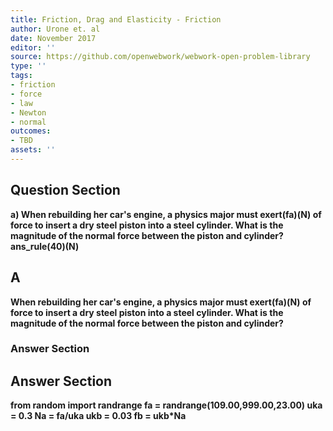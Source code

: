 ```yaml
---
title: Friction, Drag and Elasticity - Friction
author: Urone et. al
date: November 2017
editor: ''
source: https://github.com/openwebwork/webwork-open-problem-library
type: ''
tags:
- friction
- force
- law
- Newton
- normal
outcomes:
- TBD
assets: ''
---
```


## Question Section 

<b>
a) When rebuilding her car's engine, a physics major must exert(fa)(N) of force to insert a dry steel piston into a steel cylinder. What is the magnitude of the normal force between the piston and cylinder? 
ans_rule(40)(N)

## A
When rebuilding her car's engine, a physics major must exert(fa)(N) of force to insert a dry steel piston into a steel cylinder. What is the magnitude of the normal force between the piston and cylinder? 
### Answer Section


## Answer Section

from random import randrange
fa = randrange(109.00,999.00,23.00)
uka = 0.3
Na = fa/uka
ukb = 0.03
fb = ukb*Na